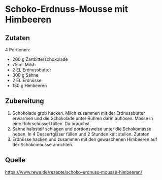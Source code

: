 # Schoko-Erdnuss-Mousse mit Himbeeren

## Zutaten
4 Portionen:
- 200 g Zartbitterschokolade
- 75 ml Milch
- 2 EL Erdnussbutter
- 300 g Sahne
- 2 EL Erdnüsse
- 150 g Himbeeren

## Zubereitung
1. Schokolade grob hacken. Milch zusammen mit der Erdnussbutter erwärmen und die Schokolade unter Rühren darin auflösen. Masse in eine Rührschüssel füllen.
Du brauchst
2. Sahne halbsteif schlagen und portionsweise unter die Schokomasse heben. In 4 Dessertgläser füllen und 2 Stunden kalt stellen.
Zutaten
3. Erdnüsse hacken und zusammen mit den gewaschenen Himbeeren auf der Schokomousse anrichten.


## Quelle

https://www.rewe.de/rezepte/schoko-erdnuss-mousse-himbeeren/
